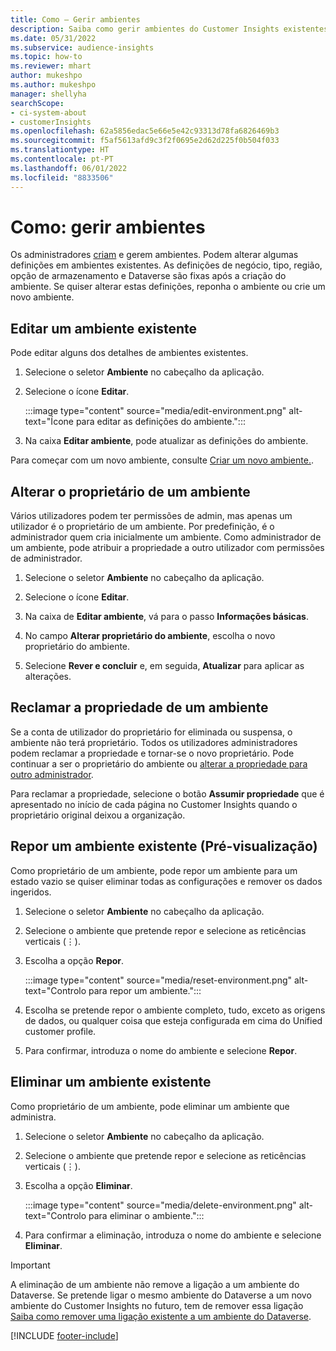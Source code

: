 ```yaml
---
title: Como – Gerir ambientes
description: Saiba como gerir ambientes do Customer Insights existentes como um admin."
ms.date: 05/31/2022
ms.subservice: audience-insights
ms.topic: how-to
ms.reviewer: mhart
author: mukeshpo
ms.author: mukeshpo
manager: shellyha
searchScope:
- ci-system-about
- customerInsights
ms.openlocfilehash: 62a5856edac5e66e5e42c93313d78fa6826469b3
ms.sourcegitcommit: f5af5613afd9c3f2f0695e2d62d225f0b504f033
ms.translationtype: HT
ms.contentlocale: pt-PT
ms.lasthandoff: 06/01/2022
ms.locfileid: "8833506"
---
```

# <a name="how-to-manage-environments"></a>Como: gerir ambientes

Os administradores [criam](create-environment.md) e gerem ambientes. Podem alterar algumas definições em ambientes existentes. As definições de negócio, tipo, região, opção de armazenamento e Dataverse são fixas após a criação do ambiente. Se quiser alterar estas definições, reponha o ambiente ou crie um novo ambiente.

## <a name="edit-an-existing-environment"></a>Editar um ambiente existente

Pode editar alguns dos detalhes de ambientes existentes.

1. Selecione o seletor **Ambiente** no cabeçalho da aplicação.

1. Selecione o ícone **Editar**.

   :::image type="content" source="media/edit-environment.png" alt-text="Ícone para editar as definições do ambiente.":::

1. Na caixa **Editar ambiente**, pode atualizar as definições do ambiente.

Para começar com um novo ambiente, consulte [Criar um novo ambiente.](create-environment.md).

## <a name="change-the-owner-of-an-environment"></a>Alterar o proprietário de um ambiente

Vários utilizadores podem ter permissões de admin, mas apenas um utilizador é o proprietário de um ambiente. Por predefinição, é o administrador quem cria inicialmente um ambiente. Como administrador de um ambiente, pode atribuir a propriedade a outro utilizador com permissões de administrador.

1. Selecione o seletor **Ambiente** no cabeçalho da aplicação.

1. Selecione o ícone **Editar**.

1. Na caixa de **Editar ambiente**, vá para o passo **Informações básicas**.

1. No campo **Alterar proprietário do ambiente**, escolha o novo proprietário do ambiente.  

1. Selecione **Rever e concluir** e, em seguida, **Atualizar** para aplicar as alterações.

## <a name="claim-ownership-of-an-environment"></a>Reclamar a propriedade de um ambiente

Se a conta de utilizador do proprietário for eliminada ou suspensa, o ambiente não terá proprietário. Todos os utilizadores administradores podem reclamar a propriedade e tornar-se o novo proprietário. Pode continuar a ser o proprietário do ambiente ou [alterar a propriedade para outro administrador](#change-the-owner-of-an-environment).

Para reclamar a propriedade, selecione o botão **Assumir propriedade** que é apresentado no início de cada página no Customer Insights quando o proprietário original deixou a organização.

## <a name="reset-an-existing-environment-preview"></a>Repor um ambiente existente (Pré-visualização)

Como proprietário de um ambiente, pode repor um ambiente para um estado vazio se quiser eliminar todas as configurações e remover os dados ingeridos.

1. Selecione o seletor **Ambiente** no cabeçalho da aplicação.

1. Selecione o ambiente que pretende repor e selecione as reticências verticais (&vellip;).

1. Escolha a opção **Repor**.

   :::image type="content" source="media/reset-environment.png" alt-text="Controlo para repor um ambiente.":::

1. Escolha se pretende repor o ambiente completo, tudo, exceto as origens de dados, ou qualquer coisa que esteja configurada em cima do Unified customer profile.

1. Para confirmar, introduza o nome do ambiente e selecione **Repor**.

## <a name="delete-an-existing-environment"></a>Eliminar um ambiente existente

Como proprietário de um ambiente, pode eliminar um ambiente que administra.

1. Selecione o seletor **Ambiente** no cabeçalho da aplicação.

1. Selecione o ambiente que pretende repor e selecione as reticências verticais (&vellip;). 

1. Escolha a opção **Eliminar**.

   :::image type="content" source="media/delete-environment.png" alt-text="Controlo para eliminar o ambiente.":::

1. Para confirmar a eliminação, introduza o nome do ambiente e selecione **Eliminar**.

> [!IMPORTANT]
> A eliminação de um ambiente não remove a ligação a um ambiente do Dataverse. Se pretende ligar o mesmo ambiente do Dataverse a um novo ambiente do Customer Insights no futuro, tem de remover essa ligação [Saiba como remover uma ligação existente a um ambiente do Dataverse](customer-insights-dataverse.md#remove-an-existing-connection-to-a-dataverse-environment).

[!INCLUDE [footer-include](includes/footer-banner.md)]
